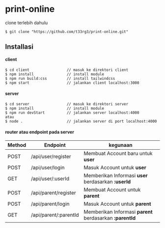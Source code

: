 # print-online
clone terlebih dahulu
```
$ git clone "https://github.com/t33rg3/print-online.git"
```
## Installasi
#### client
```
$ cd client                 // masuk ke direktori client
$ npm install               // install module
$ npm run build:css         // install tailwindcss
$ npm start                 // jalankan client localhost:3000
```
#### server
```
$ cd server                 // masuk ke direktori server
$ npm install               // install module
$ npm run devStart          // jalankan server localhost:4000
atau
$ node .                    // jalankan server di port localhost:4000
```

#### router atau endpoint pada server
|Method     |Endpoint                    |kegunaan                                                  | 
|-----------|----------------------------|----------------------------------------------------------| 
|POST       |/api/user/register          |Membuat Account baru untuk **user**                       |
|POST       |/api/user/login             |Masuk Account untuk **user**                              |
|GET        |/api/user/:userId           |Memberikan Informasi **user** berdasarkan **:userId**     |
|POST       |/api/parent/register        |Membuat Account untuk **parent**                          |
|POST       |/api/parent/login           |Masuk Account untuk **parent**                            |
|GET        |/api/parent/:parentId       |Memberikan Informasi **parent** berdasarkan **:parentId** |
